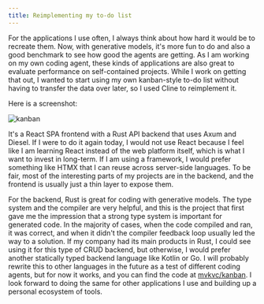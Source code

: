 ```yaml
---
title: Reimplementing my to-do list
---
```


For the applications I use often, I always think about how hard it would be to recreate them. Now, with generative models, it's more fun to do and also a good benchmark to see how good the agents are getting. As I am working on my own coding agent, these kinds of applications are also great to evaluate performance on self-contained projects. While I work on getting that out, I wanted to start using my own kanban-style to-do list without having to transfer the data over later, so I used Cline to reimplement it.

Here is a screenshot:

![kanban](/static/images/kanban.png)

It's a React SPA frontend with a Rust API backend that uses Axum and Diesel. If I were to do it again today, I would not use React because I feel like I am learning React instead of the web platform itself, which is what I want to invest in long-term. If I am using a framework, I would prefer something like HTMX that I can reuse across server-side languages. To be fair, most of the interesting parts of my projects are in the backend, and the frontend is usually just a thin layer to expose them.

For the backend, Rust is great for coding with generative models. The type system and the compiler are very helpful, and this is the project that first gave me the impression that a strong type system is important for generated code. In the majority of cases, when the code compiled and ran, it was correct, and when it didn't the compiler feedback loop usually led the way to a solution. If my company had its main products in Rust, I could see using it for this type of CRUD backend, but otherwise, I would prefer another statically typed backend language like Kotlin or Go. I will probably rewrite this to other languages in the future as a test of different coding agents, but for now it works, and you can find the code at [mvkvc/kanban](https://github.com/mvkvc/kanban). I look forward to doing the same for other applications I use and building up a personal ecosystem of tools.
